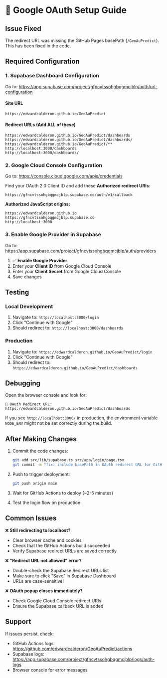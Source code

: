# 🔐 Google OAuth Setup Guide

## Issue Fixed
The redirect URL was missing the GitHub Pages basePath (`/GeoAuPredict`). This has been fixed in the code.

## Required Configuration

### 1. Supabase Dashboard Configuration

Go to: https://app.supabase.com/project/gfncvtssohgbqgmcjblp/auth/url-configuration

#### Site URL
```
https://edwardcalderon.github.io/GeoAuPredict
```

#### Redirect URLs (Add ALL of these)
```
https://edwardcalderon.github.io/GeoAuPredict/dashboards
https://edwardcalderon.github.io/GeoAuPredict/dashboards/
https://edwardcalderon.github.io/GeoAuPredict/**
http://localhost:3000/dashboards
http://localhost:3000/dashboards/
```

### 2. Google Cloud Console Configuration

Go to: https://console.cloud.google.com/apis/credentials

Find your OAuth 2.0 Client ID and add these **Authorized redirect URIs**:

```
https://gfncvtssohgbqgmcjblp.supabase.co/auth/v1/callback
```

**Authorized JavaScript origins:**
```
https://edwardcalderon.github.io
https://gfncvtssohgbqgmcjblp.supabase.co
http://localhost:3000
```

### 3. Enable Google Provider in Supabase

Go to: https://app.supabase.com/project/gfncvtssohgbqgmcjblp/auth/providers

1. ✅ **Enable Google Provider**
2. Enter your **Client ID** from Google Cloud Console
3. Enter your **Client Secret** from Google Cloud Console
4. Save changes

## Testing

### Local Development
1. Navigate to: `http://localhost:3000/login`
2. Click "Continue with Google"
3. Should redirect to: `http://localhost:3000/dashboards`

### Production
1. Navigate to: `https://edwardcalderon.github.io/GeoAuPredict/login`
2. Click "Continue with Google"
3. Should redirect to: `https://edwardcalderon.github.io/GeoAuPredict/dashboards`

## Debugging

Open the browser console and look for:
```
🔐 OAuth Redirect URL: https://edwardcalderon.github.io/GeoAuPredict/dashboards
```

If you see `http://localhost:3000/` in production, the environment variable `NODE_ENV` might not be set correctly during the build.

## After Making Changes

1. Commit the code changes:
   ```bash
   git add src/lib/supabase.ts src/app/login/page.tsx
   git commit -m "fix: include basePath in OAuth redirect URL for GitHub Pages"
   ```

2. Push to trigger deployment:
   ```bash
   git push origin main
   ```

3. Wait for GitHub Actions to deploy (~2-5 minutes)

4. Test the login flow on production

## Common Issues

❌ **Still redirecting to localhost?**
- Clear browser cache and cookies
- Check that the GitHub Actions build succeeded
- Verify Supabase redirect URLs are saved correctly

❌ **"Redirect URL not allowed" error?**
- Double-check the Supabase Redirect URLs list
- Make sure to click "Save" in Supabase Dashboard
- URLs are case-sensitive!

❌ **OAuth popup closes immediately?**
- Check Google Cloud Console redirect URIs
- Ensure the Supabase callback URL is added

## Support

If issues persist, check:
- GitHub Actions logs: https://github.com/edwardcalderon/GeoAuPredict/actions
- Supabase logs: https://app.supabase.com/project/gfncvtssohgbqgmcjblp/logs/auth-logs
- Browser console for error messages

